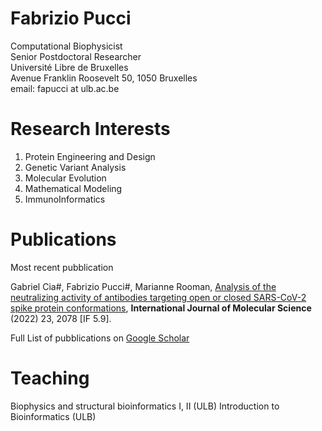 # Fabrizio Pucci

Computational Biophysicist\
Senior Postdoctoral Researcher\
Université Libre de Bruxelles\
Avenue Franklin Roosevelt 50, 1050 Bruxelles\
email: fapucci at ulb.ac.be

# Research Interests

1. Protein Engineering and Design
2. Genetic Variant Analysis 
3. Molecular Evolution
4. Mathematical Modeling
5. ImmunoInformatics

# Publications 

Most recent pubblication

Gabriel Cia#, Fabrizio Pucci#, Marianne Rooman, 
[Analysis of the neutralizing activity of antibodies targeting open or closed SARS-CoV-2 spike protein conformations](https://www.mdpi.com/1422-0067/23/4/2078), **International Journal of Molecular Science** (2022) 23, 2078 [IF 5.9].


Full List of pubblications on [Google Scholar](https://scholar.google.it/citations?user=ZkTBzvwAAAAJ&hl=it)


# Teaching 

Biophysics and structural bioinformatics I, II (ULB)
Introduction to Bioinformatics (ULB)
